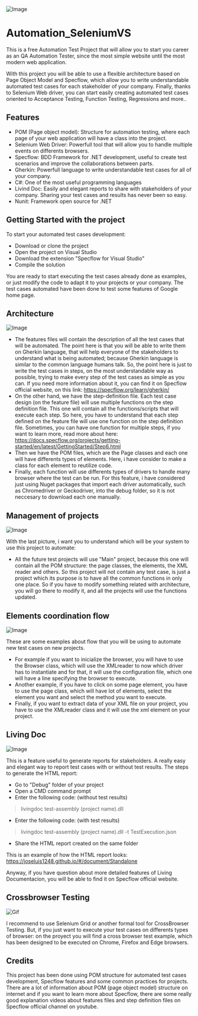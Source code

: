 ![Image](/Resources/Automation.jpeg)

# Automation_SeleniumVS

This is a free Automation Test Project that will allow you to start you career as an QA Automation Tester, since the most simple website until the most modern web application.

With this project you will be able to use a flexible architecture based on Page Object Model and Specflow, which allow you to write understandable automated test cases for each stakeholder of your company. Finally, thanks to Selenium Web driver, you can start easily creating automated test cases oriented to Acceptance Testing, Function Testing, Regressions and more..

## Features

- POM (Page object model): Structure for automation testing, where each page of your web application will have a class into the project.
- Selenium Web Driver: Powerfull tool that will allow you to handle multiple events on differents browsers.
- Specflow: BDD Framework for .NET development, useful to create test scenarios and improve the collaborations between parts.
- Gherkin: Powerfull language to write understandable test cases for all of your company.
- C#: One of the most useful programming languages
- Livind Doc: Easily and elegant reports to share with stakeholders of your company. Sharing your test cases and results has never been so easy.
- Nunit: Framework open source for .NET

## Getting Started with the project

To start your automated test cases development:
- Download or clone the project
- Open the project on Visual Studio
- Download the extension "Specflow for Visual Studio"
- Compile the solution

You are ready to start executing the test cases already done as examples, or just modify the code to adapt it to your projects or your company.
The test cases automated have been done to test some features of Google home page.

## Architecture
![Image](/Resources/Architecture.png)

- The features files will contain the description of all the test cases that will be automated. The point here is that you will be able to write them on Gherkin language, that will help everyone of the stakeholders to understand what is being automated; because Gherkin language is similar to the common language humans talk.
So, the point here is just to write the test cases in steps, on the most understandable way as possible, trying to make every step of the test cases as simple as you can.
If you need more information about it, you can find it on Specflow official website, on this link: https://specflow.org/learn/gherkin/
- On the other hand, we have the step-definition file. Each test case design (on the feature file) will use multiple functions on the step definition file. This one  will contain all the functions/scripts that will execute each step. So here, you have to understand that each step defined on the feature file will use one function on the step definition file. Sometimes, you can have one function for multiple steps, if you want to learn more, read more about here: https://docs.specflow.org/projects/getting-started/en/latest/GettingStarted/Step6.html
- Then we have the POM files, which are the Page classes and each one will have differents types of elements. Here, i have consider to make a class for each element to reutilize code.
- Finally, each function will use differents types of drivers to handle many browser where the test can be run. For this feature, i have considered just using Nuget packages that import each driver automatically, such as Chromedriver or Geckodriver, into the debug folder, so it is not neccesary to download each one manually.

## Management of projects

![Image](/Resources/Projects.png)

With the last picture, i want you to understand which will be your system to use this project to automate:
- All the future test projects will use "Main" project, because this one will contain all the POM structure: the page classes, the elements, the XML reader and others. So this project will not contain any test case, is just a project which its purpose is to have all the common functions in only one place. So if you have to modify something related with architecture, you will go there to modify it, and all the projects will use the functions updated.

## Elements coordination flow

![Image](/Resources/Examples.png)

These are some examples about flow that you will be using to automate new test cases on new projects.
- For example if you want to inicialize the browser, you will have to use the Browser class, which will use the XMLreader to now which driver has to instantiate and for that, it will use the configuration file, which one will have a line specifying the browser to execute.
- Another example, if you have to click on some page element, you have to use the page class, which will have lot of elements, select the element you want and select the method you want to execute.
- Finally, if you want to extract data of your XML file on your project, you have to use the XMLreader class and it will use the xml element on your project. 

## Living Doc

![Image](/Resources/LivingCodeExample.png)

This is a feature useful to generate reports for stakeholders. A really easy and elegant way to report test cases with or without test results.
The steps to generate the HTML report:
- Go to "Debug" folder of your project
- Open a CMD command prompt
- Enter the following code:
(without test results)
> livingdoc test-assembly (project name).dll
 - Enter the following code:
(with test results)
> livingdoc test-assembly (project name).dll -t TestExecution.json
- Share the HTML report created on the same folder

This is an example of how the HTML report looks:
https://joseluis1248.github.io/#/document/Standalone

Anyway, if you have question about more detailed features of Living Documentacion, you will be able to find it on Specflow official website.

## Crossbrowser Testing

![Gif](/Resources/CrossBrowser.gif)

I recommend to use Selenium Grid or another formal tool for CrossBrowser Testing. But, if you just want to execute your test cases on differents types of browser: on the proyect you will find a cross browser test example, which has been designed to be executed on Chrome, Firefox and Edge browsers.

## Credits

This project has been done using POM structure for automated test cases development, Specflow features and some common practices for projects.
There are a lot of information about POM (page object model) structure on internet and if you want to learn more about Specflow, there are some really good explanation videos about features files and step definition files on Specflow official channel on youtube. 
